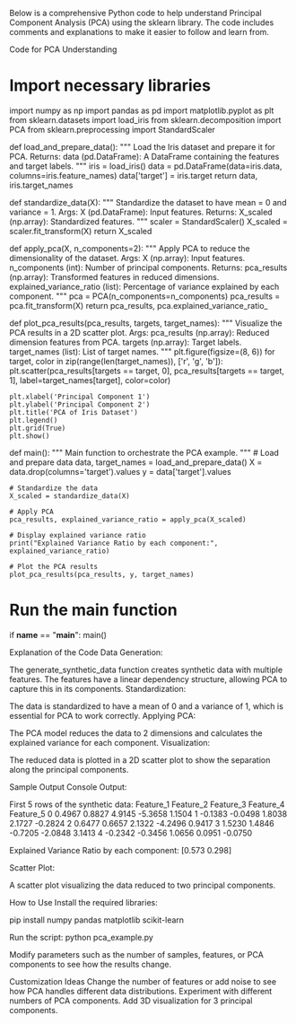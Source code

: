 Below is a comprehensive Python code to help understand Principal Component Analysis (PCA) using the sklearn library. The code includes comments and explanations to make it easier to follow and learn from.

Code for PCA Understanding

# Import necessary libraries
import numpy as np
import pandas as pd
import matplotlib.pyplot as plt
from sklearn.datasets import load_iris
from sklearn.decomposition import PCA
from sklearn.preprocessing import StandardScaler

def load_and_prepare_data():
    """
    Load the Iris dataset and prepare it for PCA.
    Returns:
        data (pd.DataFrame): A DataFrame containing the features and target labels.
    """
    iris = load_iris()
    data = pd.DataFrame(data=iris.data, columns=iris.feature_names)
    data['target'] = iris.target
    return data, iris.target_names

def standardize_data(X):
    """
    Standardize the dataset to have mean = 0 and variance = 1.
    Args:
        X (pd.DataFrame): Input features.
    Returns:
        X_scaled (np.array): Standardized features.
    """
    scaler = StandardScaler()
    X_scaled = scaler.fit_transform(X)
    return X_scaled

def apply_pca(X, n_components=2):
    """
    Apply PCA to reduce the dimensionality of the dataset.
    Args:
        X (np.array): Input features.
        n_components (int): Number of principal components.
    Returns:
        pca_results (np.array): Transformed features in reduced dimensions.
        explained_variance_ratio (list): Percentage of variance explained by each component.
    """
    pca = PCA(n_components=n_components)
    pca_results = pca.fit_transform(X)
    return pca_results, pca.explained_variance_ratio_

def plot_pca_results(pca_results, targets, target_names):
    """
    Visualize the PCA results in a 2D scatter plot.
    Args:
        pca_results (np.array): Reduced dimension features from PCA.
        targets (np.array): Target labels.
        target_names (list): List of target names.
    """
    plt.figure(figsize=(8, 6))
    for target, color in zip(range(len(target_names)), ['r', 'g', 'b']):
        plt.scatter(pca_results[targets == target, 0], 
                    pca_results[targets == target, 1], 
                    label=target_names[target], color=color)

    plt.xlabel('Principal Component 1')
    plt.ylabel('Principal Component 2')
    plt.title('PCA of Iris Dataset')
    plt.legend()
    plt.grid(True)
    plt.show()

def main():
    """
    Main function to orchestrate the PCA example.
    """
    # Load and prepare data
    data, target_names = load_and_prepare_data()
    X = data.drop(columns='target').values
    y = data['target'].values

    # Standardize the data
    X_scaled = standardize_data(X)

    # Apply PCA
    pca_results, explained_variance_ratio = apply_pca(X_scaled)

    # Display explained variance ratio
    print("Explained Variance Ratio by each component:", explained_variance_ratio)

    # Plot the PCA results
    plot_pca_results(pca_results, y, target_names)

# Run the main function
if __name__ == "__main__":
    main()



Explanation of the Code
Data Generation:

The generate_synthetic_data function creates synthetic data with multiple features. The features have a linear dependency structure, allowing PCA to capture this in its components.
Standardization:

The data is standardized to have a mean of 0 and a variance of 1, which is essential for PCA to work correctly.
Applying PCA:

The PCA model reduces the data to 2 dimensions and calculates the explained variance for each component.
Visualization:

The reduced data is plotted in a 2D scatter plot to show the separation along the principal components.


Sample Output
Console Output:

First 5 rows of the synthetic data:
   Feature_1  Feature_2  Feature_3  Feature_4  Feature_5
0    0.4967    0.8827   4.9145    -5.3658     1.1504
1   -0.1383   -0.0498   1.8038     2.1727    -0.2824
2    0.6477    0.6657   2.1322    -4.2496     0.9417
3    1.5230    1.4846  -0.7205    -2.0848     3.1413
4   -0.2342   -0.3456   1.0656     0.0951    -0.0750

Explained Variance Ratio by each component: [0.573 0.298]


Scatter Plot:

A scatter plot visualizing the data reduced to two principal components.


How to Use
Install the required libraries:  

pip install numpy pandas matplotlib scikit-learn


Run the script:
python pca_example.py

Modify parameters such as the number of samples, features, or PCA components to see how the results change.




Customization Ideas
Change the number of features or add noise to see how PCA handles different data distributions.
Experiment with different numbers of PCA components.
Add 3D visualization for 3 principal components.






